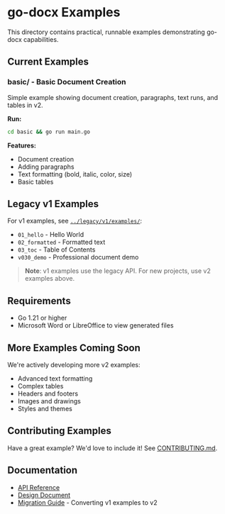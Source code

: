 # go-docx Examples

This directory contains practical, runnable examples demonstrating go-docx capabilities.

## Current Examples

### basic/ - Basic Document Creation
Simple example showing document creation, paragraphs, text runs, and tables in v2.

**Run:**
```bash
cd basic && go run main.go
```

**Features:**
- Document creation
- Adding paragraphs
- Text formatting (bold, italic, color, size)
- Basic tables

## Legacy v1 Examples

For v1 examples, see [`../legacy/v1/examples/`](../legacy/v1/examples/):
- `01_hello` - Hello World
- `02_formatted` - Formatted text
- `03_toc` - Table of Contents
- `v030_demo` - Professional document demo

> **Note**: v1 examples use the legacy API. For new projects, use v2 examples above.

## Requirements

- Go 1.21 or higher
- Microsoft Word or LibreOffice to view generated files

## More Examples Coming Soon

We're actively developing more v2 examples:
- Advanced text formatting
- Complex tables
- Headers and footers
- Images and drawings
- Styles and themes

## Contributing Examples

Have a great example? We'd love to include it! See [CONTRIBUTING.md](../CONTRIBUTING.md).

## Documentation

- [API Reference](https://pkg.go.dev/github.com/SlideLang/go-docx)
- [Design Document](../docs/V2_DESIGN.md)
- [Migration Guide](../MIGRATION.md) - Converting v1 examples to v2
